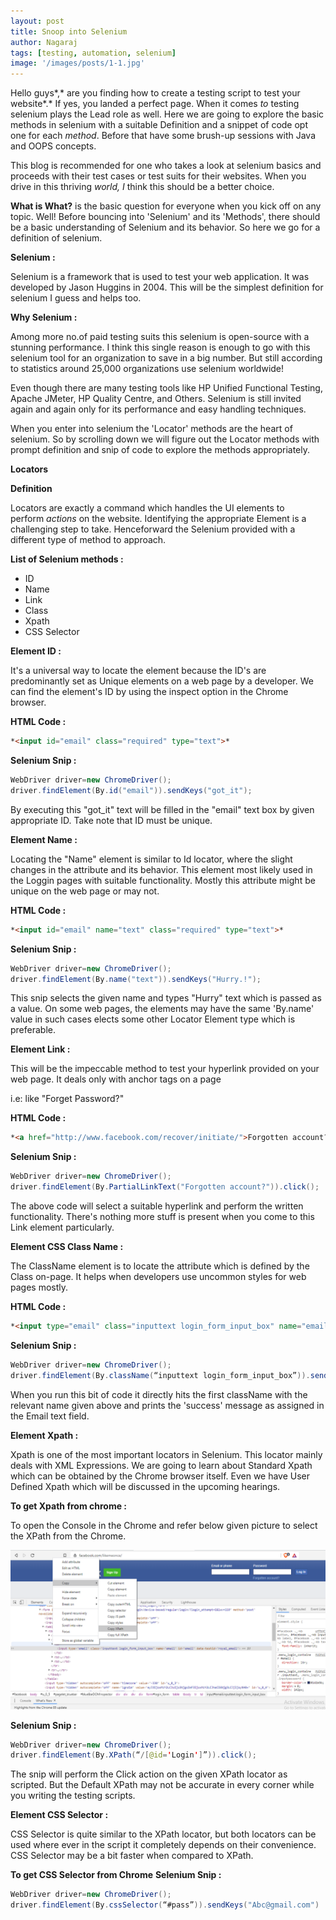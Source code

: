 ```yaml
---
layout: post
title: Snoop into Selenium
author: Nagaraj
tags: [testing, automation, selenium]
image: '/images/posts/1-1.jpg'
---
```


Hello guys*,* are you finding how to create a testing script to test your website*.* If yes, you landed a perfect page. When it comes *to* testing selenium plays the Lead role as well. Here we are going to explore the basic methods in selenium with a suitable Definition and a snippet of code opt one for each *method*. Before that have some brush-up sessions with Java and OOPS concepts.

This blog is recommended for one who takes a look at selenium basics and proceeds with their test cases or test suits for their websites. When you drive in this thriving *world, I* think this should be a better choice.

**What is What?** is the basic question for everyone when you kick off on any topic. Well! Before bouncing into 'Selenium' and its 'Methods', there should be a basic understanding of Selenium and its behavior. So here we go for a definition of selenium.

**Selenium :**

Selenium is a framework that is used to test your web application. It was developed by Jason Huggins in 2004. This will be the simplest definition for selenium I guess and helps too.

**Why Selenium :**

Among more no.of paid testing suits this selenium is open-source with a stunning performance. I think this single reason is enough to go with this selenium tool for an organization to save in a big number. But still according to statistics around 25,000 organizations use selenium worldwide!

Even though there are many testing tools like HP Unified Functional Testing, Apache JMeter, HP Quality Centre, and Others. Selenium is still invited again and again only for its performance and easy handling techniques.

When you enter into selenium the 'Locator' methods are the heart of selenium. So by scrolling down we will figure out the Locator methods with prompt definition and snip of code to explore the methods appropriately.

**Locators**

**Definition** 

Locators are exactly a command which handles the UI elements to perform *actions* on the website. Identifying the appropriate Element is a challenging step to take. Henceforward the Selenium provided with a different type of method to approach.

**List of Selenium methods :**

- ID
- Name
- Link
- Class
- Xpath
- CSS Selector

**Element ID :**

It's a universal way to locate the element because the ID's are predominantly set as Unique elements on a web page by a developer. We can find the element's ID by using the inspect option in the Chrome browser.

**HTML Code :**

```html
*<input id="email" class="required" type="text">*
```
**Selenium Snip :**

```java
WebDriver driver=new ChromeDriver();
driver.findElement(By.id("email")).sendKeys("got_it");
```

By executing this "got_it" text will be filled in the "email" text box by given appropriate ID. Take note that ID must be unique.

**Element Name :**

Locating the "Name" element is similar to Id locator, where the slight changes in the attribute and its behavior. This element most likely used in the Loggin pages with suitable functionality. Mostly this attribute might be unique on the web page or may not.

**HTML Code :**

```html
*<input id="email" name="text" class="required" type="text">*
```

**Selenium Snip :**

```java
WebDriver driver=new ChromeDriver();
driver.findElement(By.name("text")).sendKeys("Hurry.!");
```

This snip selects the given name and types "Hurry" text which is passed as a value. On some web pages, the elements may have the same 'By.name' value in such cases elects some other Locator Element type which is preferable.

**Element Link :**

This will be the impeccable method to test your hyperlink provided on your web page. It deals only with anchor tags on a page

i.e: like "Forget Password?"

**HTML Code :**

```html
*<a href="http://www.facebook.com/recover/initiate/">Forgotten account?</a>*
```

**Selenium Snip :**

```java
WebDriver driver=new ChromeDriver();
driver.findElement(By.PartialLinkText("Forgotten account?")).click();
```

The above code will select a suitable hyperlink and perform the written functionality. There's nothing more stuff is present when you come to this Link element particularly.

**Element CSS Class Name :**

The ClassName element is to locate the attribute which is defined by the Class on-page. It helps when developers use uncommon styles for web pages mostly.

**HTML Code :**

```html
*<input type="email" class="inputtext login_form_input_box" name="email" id="email" data-testid="royal_email">*
```

**Selenium Snip :**

```java
WebDriver driver=new ChromeDriver();
driver.findElement(By.className(“inputtext login_form_input_box”)).sendKeys("Success");
```

When you run this bit of code it directly hits the first className with the relevant name given above and prints the 'success' message as assigned in the Email text field.

**Element Xpath :**

Xpath is one of the most important locators in Selenium. This locator mainly deals with XML Expressions. We are going to learn about Standard Xpath which can be obtained by the Chrome browser itself. Even we have User Defined Xpath which will be discussed in the upcoming hearings.

**To get Xpath from chrome :**

To open the Console in the Chrome and refer below given picture to select the XPath from the Chrome.

<img src="images/pages/Xpath_selection.png">

**Selenium Snip :**

```java
WebDriver driver=new ChromeDriver();
driver.findElement(By.XPath(“/[@id='Login']”)).click();
```

The snip will perform the Click action on the given XPath locator as scripted. But the Default XPath may not be accurate in every corner while you writing the testing scripts.

**Element CSS Selector :**

CSS Selector is quite similar to the XPath locator, but both locators can be used where ever in the script it completely depends on their convenience. CSS Selector may be a bit faster when compared to XPath.

**To get CSS Selector from Chrome**
**Selenium Snip :**

```java
WebDriver driver=new ChromeDriver();
driver.findElement(By.cssSelector(“#pass”)).sendKeys("Abc@gmail.com")
```